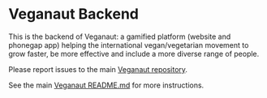 Veganaut Backend
================

This is the backend of Veganaut: a gamified platform (website and phonegap app) helping the international
vegan/vegetarian movement to grow faster, be more effective and include a more diverse range of people.

Please report issues to the main [Veganaut repository](https://github.com/veganaut/veganaut/issues).

See the main [Veganaut README.md](https://github.com/veganaut/veganaut/blob/master/README.md) for more instructions.
